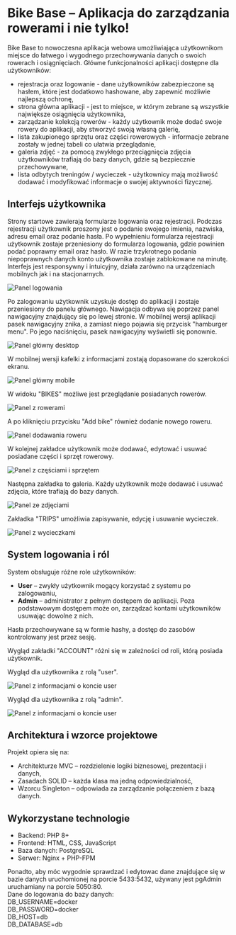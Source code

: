 # Bike Base – Aplikacja do zarządzania rowerami i nie tylko!

Bike Base to nowoczesna aplikacja webowa umożliwiająca użytkownikom miejsce do łatwego i wygodnego przechowywania danych o swoich rowerach i osiągnięciach. Główne funkcjonalności aplikacji dostępne dla użytkowników:
- rejestracja oraz logowanie - dane użytkowników zabezpieczone są hasłem, które jest dodatkowo hashowane, aby zapewnić możliwie najlepszą ochronę,
- strona główna aplikacji - jest to miejsce, w którym zebrane są wszystkie największe osiągnięcia użytkownika,
- zarządzanie kolekcją rowerów - każdy użytkownik może dodać swoje rowery do aplikacji, aby stworzyć swoją własną galerię,
- lista zakupionego sprzętu oraz części rowerowych - informacje zebrane zostały w jednej tabeli co ułatwia przeglądanie,
- galeria zdjęć - za pomocą zwykłego przeciągnięcia zdjęcia użytkowników trafiają do bazy danych, gdzie są bezpiecznie przechowywane,
- lista odbytych treningów / wycieczek - użytkownicy mają możliwość dodawać i modyfikować informacje o swojej aktywności fizycznej.

## Interfejs użytkownika
Strony startowe zawierają formularze logowania oraz rejestracji. Podczas rejestracji użytkownik proszony jest o podanie swojego imienia, nazwiska, adresu email oraz podanie hasła. Po wypełnieniu formularza rejestracji użytkownik zostaje przeniesiony do formularza logowania, gdzie powinien podać poprawny email oraz hasło. W razie trzykrotnego podania niepoprawnych danych konto użytkownika zostaje zablokowane na minutę.
Interfejs jest responsywny i intuicyjny, działa zarówno na urządzeniach mobilnych jak i na stacjonarnych.

![Panel logowania](./wiki/screenshots/login-view.png)

Po zalogowaniu użytkownik uzyskuje dostęp do aplikacji i zostaje przeniesiony do panelu głównego. Nawigacja odbywa się poprzez panel nawigacyjny znajdujący się po lewej stronie. W mobilnej wersji aplikacji pasek nawigacyjny znika, a zamiast niego pojawia się przycisk "hamburger menu". Po jego naciśnięciu, pasek nawigacyjny wyświetli się ponownie.

![Panel główny desktop](./wiki/screenshots/dashboard-view-desktop.png)

W mobilnej wersji kafelki z informacjami zostają dopasowane do szerokości ekranu.

![Panel główny mobile](./wiki/screenshots/dashboard-view-mobile.png)

W widoku "BIKES" możliwe jest przeglądanie posiadanych rowerów. 

![Panel z rowerami](./wiki/screenshots/bikes-view.png)

A po kliknięciu przycisku "Add bike" również dodanie nowego roweru.

![Panel dodawania roweru](./wiki/screenshots/add-bike-view.png)

W kolejnej zakładce użytkownik może dodawać, edytować i usuwać posiadane części i sprzęt rowerowy.

![Panel z częściami i sprzętem](./wiki/screenshots/gear-parts-view.png)

Następna zakładka to galeria. Każdy użytkownik może dodawać i usuwać zdjęcia, które trafiają do bazy danych.

![Panel ze zdjęciami](./wiki/screenshots/photos-view.png)

Zakładka "TRIPS" umożliwia zapisywanie, edycję i usuwanie wycieczek.

![Panel z wycieczkami](./wiki/screenshots/trips-view.png)

## System logowania i ról
System obsługuje różne role użytkowników:
- **User** – zwykły użytkownik mogący korzystać z systemu po zalogowaniu,
- **Admin** – administrator z pełnym dostępem do aplikacji. Poza podstawowym dostępem może on, zarządzać kontami użytkowników usuwając dowolne z nich.

Hasła przechowywane są w formie hashy, a dostęp do zasobów kontrolowany jest przez sesję.

Wygląd zakładki "ACCOUNT" różni się w zależności od roli, którą posiada użytkownik.

Wygląd dla użytkownika z rolą "user".

![Panel z informacjami o koncie user](./wiki/screenshots/account-view-user.png)

Wygląd dla użytkownika z rolą "admin".

![Panel z informacjami o koncie user](./wiki/screenshots/account-view-admin.png)

## Architektura i wzorce projektowe
Projekt opiera się na:
- Architekturze MVC – rozdzielenie logiki biznesowej, prezentacji i danych,
- Zasadach SOLID – każda klasa ma jedną odpowiedzialność,
- Wzorcu Singleton – odpowiada za zarządzanie połączeniem z bazą danych.

## Wykorzystane technologie
- Backend: PHP 8+
- Frontend: HTML, CSS, JavaScript
- Baza danych: PostgreSQL
- Serwer: Nginx + PHP-FPM

Ponadto, aby móc wygodnie sprawdzać i edytowac dane znajdujące się w bazie danych uruchomionej na porcie 5433:5432, używany jest pgAdmin uruchamiany na porcie 5050:80.  
Dane do logowania do bazy danych:  
DB_USERNAME=docker  
DB_PASSWORD=docker  
DB_HOST=db  
DB_DATABASE=db